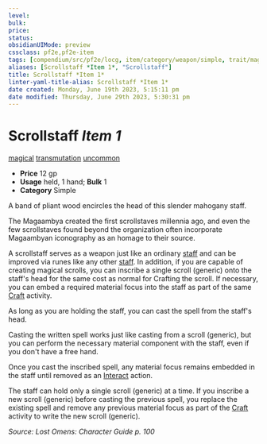 ```yaml
---
level:
bulk:
price:
status:
obsidianUIMode: preview
cssclass: pf2e,pf2e-item
tags: [compendium/src/pf2e/locg, item/category/weapon/simple, trait/magical, trait/transmutation, trait/uncommon]
aliases: [Scrollstaff *Item 1*, "Scrollstaff"]
title: Scrollstaff *Item 1*
linter-yaml-title-alias: Scrollstaff *Item 1*
date created: Monday, June 19th 2023, 5:15:11 pm
date modified: Thursday, June 29th 2023, 5:30:31 pm
---
```


# Scrollstaff *Item 1*

[magical](rules/traits/magical.md) [transmutation](rules/traits/transmutation.md) [uncommon](rules/traits/uncommon.md)  

- **Price** 12 gp
- **Usage** held, 1 hand; **Bulk** 1
- **Category** Simple

A band of pliant wood encircles the head of this slender mahogany staff.

The Magaambya created the first scrollstaves millennia ago, and even the few scrollstaves found beyond the organization often incorporate Magaambyan iconography as an homage to their source.

A scrollstaff serves as a weapon just like an ordinary [staff](compendium/equipment/items/staff.md) and can be improved via runes like any other [staff](compendium/equipment/items/staff.md). In addition, if you are capable of creating magical scrolls, you can inscribe a single scroll (generic) onto the staff's head for the same cost as normal for Crafting the scroll. If necessary, you can embed a required material focus into the staff as part of the same [Craft](rules/actions/craft.md) activity.

As long as you are holding the staff, you can cast the spell from the staff's head.

Casting the written spell works just like casting from a scroll (generic), but you can perform the necessary material component with the staff, even if you don't have a free hand.

Once you cast the inscribed spell, any material focus remains embedded in the staff until removed as an [Interact](rules/actions/interact.md) action.

The staff can hold only a single scroll (generic) at a time. If you inscribe a new scroll (generic) before casting the previous spell, you replace the existing spell and remove any previous material focus as part of the [Craft](rules/actions/craft.md) activity to write the new scroll (generic).

*Source: Lost Omens: Character Guide p. 100*
